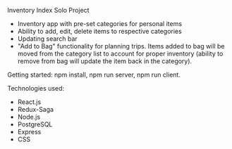 Inventory Index Solo Project

- Inventory app with pre-set categories for personal items
- Ability to add, edit, delete items to respective categories
- Updating search bar
- "Add to Bag" functionality for planning trips. Items added to bag will be moved from the category list to account for proper inventory (ability to remove from bag will update the item back in the category).


Getting started: npm install, npm run server, npm run client.

Technologies used:
- React.js
- Redux-Saga
- Node.js
- PostgreSQL
- Express
- CSS
